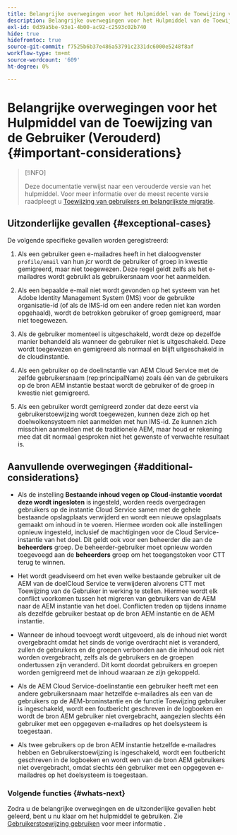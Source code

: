 ```yaml
---
title: Belangrijke overwegingen voor het Hulpmiddel van de Toewijzing van de Gebruiker (Verouderd)
description: Belangrijke overwegingen voor het Hulpmiddel van de Toewijzing van de Gebruiker (Verouderd)
exl-id: 0d39a5be-93e1-4b00-ac92-c2593c02b740
hide: true
hidefromtoc: true
source-git-commit: f7525b6b37e486a53791c2331dc6000e5248f8af
workflow-type: tm+mt
source-wordcount: '609'
ht-degree: 0%

---
```


# Belangrijke overwegingen voor het Hulpmiddel van de Toewijzing van de Gebruiker (Verouderd) {#important-considerations}

>[!INFO]
>
>Deze documentatie verwijst naar een verouderde versie van het hulpmiddel. Voor meer informatie over de meest recente versie raadpleegt u [Toewijzing van gebruikers en belangrijkste migratie](/help/journey-migration/content-transfer-tool/using-content-transfer-tool/user-mapping-and-migration.md).

## Uitzonderlijke gevallen {#exceptional-cases}

De volgende specifieke gevallen worden geregistreerd:

1. Als een gebruiker geen e-mailadres heeft in het dialoogvenster `profile/email` van hun *jcr* wordt de gebruiker of groep in kwestie gemigreerd, maar niet toegewezen.  Deze regel geldt zelfs als het e-mailadres wordt gebruikt als gebruikersnaam voor het aanmelden.

1. Als een bepaalde e-mail niet wordt gevonden op het systeem van het Adobe Identity Management System (IMS) voor de gebruikte organisatie-id (of als de IMS-id om een andere reden niet kan worden opgehaald), wordt de betrokken gebruiker of groep gemigreerd, maar niet toegewezen.

1. Als de gebruiker momenteel is uitgeschakeld, wordt deze op dezelfde manier behandeld als wanneer de gebruiker niet is uitgeschakeld. Deze wordt toegewezen en gemigreerd als normaal en blijft uitgeschakeld in de cloudinstantie.

1. Als een gebruiker op de doelinstantie van AEM Cloud Service met de zelfde gebruikersnaam (rep:principalName) zoals één van de gebruikers op de bron AEM instantie bestaat wordt de gebruiker of de groep in kwestie niet gemigreerd.

1. Als een gebruiker wordt gemigreerd zonder dat deze eerst via gebruikerstoewijzing wordt toegewezen, kunnen deze zich op het doelwolkensysteem niet aanmelden met hun IMS-id.  Ze kunnen zich misschien aanmelden met de traditionele AEM, maar houd er rekening mee dat dit normaal gesproken niet het gewenste of verwachte resultaat is.

## Aanvullende overwegingen {#additional-considerations}

* Als de instelling **Bestaande inhoud vegen op Cloud-instantie voordat deze wordt ingesloten** is ingesteld, worden reeds overgedragen gebruikers op de instantie Cloud Service samen met de gehele bestaande opslagplaats verwijderd en wordt een nieuwe opslagplaats gemaakt om inhoud in te voeren. Hiermee worden ook alle instellingen opnieuw ingesteld, inclusief de machtigingen voor de Cloud Service-instantie van het doel. Dit geldt ook voor een beheerder die aan de **beheerders** groep. De beheerder-gebruiker moet opnieuw worden toegevoegd aan de **beheerders** groep om het toegangstoken voor CTT terug te winnen.

* Het wordt geadviseerd om het even welke bestaande gebruiker uit de AEM van de doelCloud Service te verwijderen alvorens CTT met Toewijzing van de Gebruiker in werking te stellen. Hiermee wordt elk conflict voorkomen tussen het migreren van gebruikers van de AEM naar de AEM instantie van het doel. Conflicten treden op tijdens inname als dezelfde gebruiker bestaat op de bron AEM instantie en de AEM instantie.

* Wanneer de inhoud toevoegt wordt uitgevoerd, als de inhoud niet wordt overgebracht omdat het sinds de vorige overdracht niet is veranderd, zullen de gebruikers en de groepen verbonden aan die inhoud ook niet worden overgebracht, zelfs als de gebruikers en de groepen ondertussen zijn veranderd. Dit komt doordat gebruikers en groepen worden gemigreerd met de inhoud waaraan ze zijn gekoppeld.

* Als de AEM Cloud Service-doelinstantie een gebruiker heeft met een andere gebruikersnaam maar hetzelfde e-mailadres als een van de gebruikers op de AEM-broninstantie en de functie Toewijzing gebruiker is ingeschakeld, wordt een foutbericht geschreven in de logboeken en wordt de bron AEM gebruiker niet overgebracht, aangezien slechts één gebruiker met een opgegeven e-mailadres op het doelsysteem is toegestaan.

* Als twee gebruikers op de bron AEM instantie hetzelfde e-mailadres hebben en Gebruikerstoewijzing is ingeschakeld, wordt een foutbericht geschreven in de logboeken en wordt een van de bron AEM gebruikers niet overgebracht, omdat slechts één gebruiker met een opgegeven e-mailadres op het doelsysteem is toegestaan.

### Volgende functies {#whats-next}

Zodra u de belangrijke overwegingen en de uitzonderlijke gevallen hebt geleerd, bent u nu klaar om het hulpmiddel te gebruiken. Zie [Gebruikerstoewijzing gebruiken](/help/journey-migration/content-transfer-tool/user-mapping-tool-legacy/using-user-mapping-tool-legacy.md) voor meer informatie .
